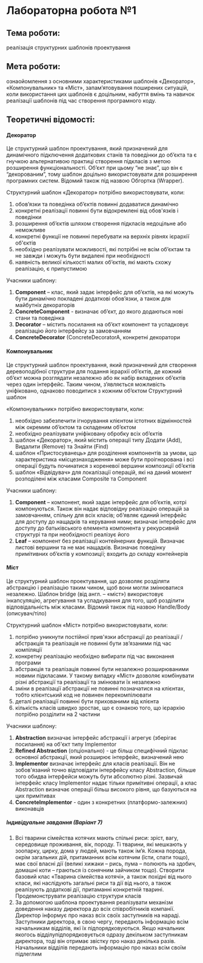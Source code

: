 # Лабораторна робота №1
## Тема роботи:
реалізація структурних шаблонів проектування
## Мета роботи:
ознаойомлення з основними характеристиками шаблонів «Декоратор», «Компонувальник» та «Міст», запам’ятовування поширених ситуацій, коли використання цих шаблонів є доцільним, набуття вмінь та навичок реалізації шаблонів під час створення програмного коду.
## Теоретичні відомості:
#### __Декоратор__
Це структурний шаблон проектування, який призначений для динамічного підключення додаткових станів та поведінки до об’єкта та є гнучкою альтернативою практиці створення підкласів з метою розширення функціональності. Об’єкт при цьому “не знає”, що він є “декорованим”, тому шаблон доцільно використовувати для розширення програмних систем. Відомий також під назвою Обгортка (Wrapper).

Структурний шаблон «Декоратор» потрібно використовувати, коли:
1. обов’язки та поведінка об’єктів повинні додаватися динамічно
2. конкретні реалізації повинні бути відокремлені від обов'язків і поведінки
3. розширення об’єктів шляхом створення підкласів недоцільне або неможливе
4. конкретні функції не повинні перебувати на верхніх рівнях ієрархії об'єктів
5. необхідно реалізувати можливості, які потрібні не всім об’єктам та не завжди і можуть бути видалені при необхідності
6. наявність великої кількості малих об’єктів, які мають схожу реалізацію, є припустимою

Учасники шаблону:
1. __Component__ – клас, який задає інтерфейс для об’єктів, на які можуть бути динамічно покладені додаткові обов’язки, а також для майбутніх декораторів
2. __ConcreteComponent__ - визначає об’єкт, до якого додаються нові стани та поведінка
3. __Decorator__ – містить посилання на об’єкт компонент та успадковує реалізацію його інтерфейсу за замовчанням
4. __ConcreteDecorator__ (ConcreteDecoratorA, конкретні декоратори


#### __Компонувальник__
Це структурний шаблон проектування, який призначений для створення деревоподібної структури для подання ієрархії об’єктів, де кожний об’єкт можна розглядати незалежно або як набір вкладених об’єктів через один інтерфейс. Таким чином, з’являється можливість уніфіковано, однаково поводитися з кожним об’єктом
Структурний шаблон

«Компонувальник» потрібно використовувати, коли:
1. необхідно забезпечити ігнорування клієнтом істотних відмінностей між окремим об’єктом та складеним об’єктом
2. необхідно реалізувати уніфіковану обробку всіх об’єктів
3. шаблон «Декоратор», який містить операції типу Додати (Add), Видалити (Remove) та Знайти (Find)
4. шаблон «Пристосуванець» для розділення компонентів за умови, що характеристика «місцезнаходження» може бути проігнорована і всі операції будуть починатися з кореневої вершини композиції об’єктів
5. шаблон «Відвідувач» для локалізації операцій, які на даний момент розподілені між класами Composite та Component

Учасники шаблону:
1. __Component__ – компонент, який задає інтерфейс для об’єктів, котрі компонуються. Також він надає відповідну реалізацію операцій за замовчанням, спільну для всіх класів; об’являє єдиний інтерфейс для доступу до нащадків та керування ними; визначає інтерфейс для доступу до батьківського елемента компонента у рекурсивній структурі та при необхідності реалізує його
2. __Leaf__ – компонент без реалізації контейнерних функцій. Визначає листові вершини та не має нащадків. Визначає поведінку примітивних об’єктів у композиції; входить до складу контейнерів

#### __Міст__
Це структурний шаблон проектування, що дозволяє розділяти абстракцію і реалізацію таким чином, щоб вони могли змінюватися незалежно. Шаблон bridge (від англ. – «міст») використовує інкапсуляцію, агрегування та успадкування для того, щоб розділити відповідальність між класами. Відомий також під назвою Handle/Body (описувач/тіло)

Структурний шаблон «Міст» потрібно використовувати, коли:
1. потрібно уникнути постійної прив'язки абстракції до реалізації / абстракція та реалізація не повинні бути зв’язаними під час компіляції
2. конкретну реалізацію необхідно вибирати під час виконання програми
3. абстракція та реалізація повинні бути незалежно розширюваними
новими підкласами. У такому випадку «Міст» дозволяє комбінувати різні абстракції та реалізації та змінювати їх незалежно
4. зміни в реалізації абстракції не повинні позначатися на клієнтах, тобто клієнтський код не повинен перекомпілювати
5. деталі реалізації повинні бути прихованими від клієнта
6. кількість класів швидко зростає, що є ознакою того, що ієрархію потрібно розділити на 2 частини

Учасники шаблону:
1. __Abstraction__ визначає інтерфейс абстракції і агрегує (зберігає посилання) на об'єкт типу Implementor
2. __Refined Abstraction__ (опціонально) - це більш специфічний підклас основної абстракції, який розширює інтерфейс, визначений нею
3. __Implementor__ визначає інтерфейс для класів реалізації. Він не зобов'язаний точно відповідати інтерфейсу класу Abstraction, більше того обидва інтерфейси можуть бути абсолютно різні. Зазвичай інтерфейс класу Implementor надає тільки примітивні операції, а клас Abstraction визначає операції більш високого рівня, що базуються на цих примітивах
4. __ConcreteImplementor__ - один з конкретних (платформо-залежних) виконавців

##### Індивідуальне завдання (Варіант 7)
1. Всі тварини сімейства котячих мають спільні риси: зріст, вагу, середовище проживання, вік, породу. Ті тварини, які мешкають у зоопарку, цирку, дома у людей, мають також ім’я. Кожна порода, окрім загальних дій, притаманних всім котячим (їсти, спати тощо), має свої власні дії (великі хижаки – рись, пума – полюють на здобич, домашні коти – граються із сонячним зайчиком тощо). Створити базовий клас «Тварина сімейства котячі», а також похідні від нього класи, які наслідують загальні риси та дії від нього, а також реалізують додаткові дії, притаманні конкретній тварині. Продемонструвати реалізацію структури класів
2. За допомогою шаблона проектування реалізувати механізм доведення наказу директора до всіх співробітників компанії. Директор інформує про наказ всіх своїх заступників на нараді. Заступники директора, в свою чергу, передають інформацію всім начальникам відділів, які їх підпорядковуються. Якщо начальник якогось відділупідпорядковується одразу декільком заступникам директора, тоді він отримає звістку про наказ декілька разів. Начальники відділів передають інформацію про наказ всім своїм підлеглим
